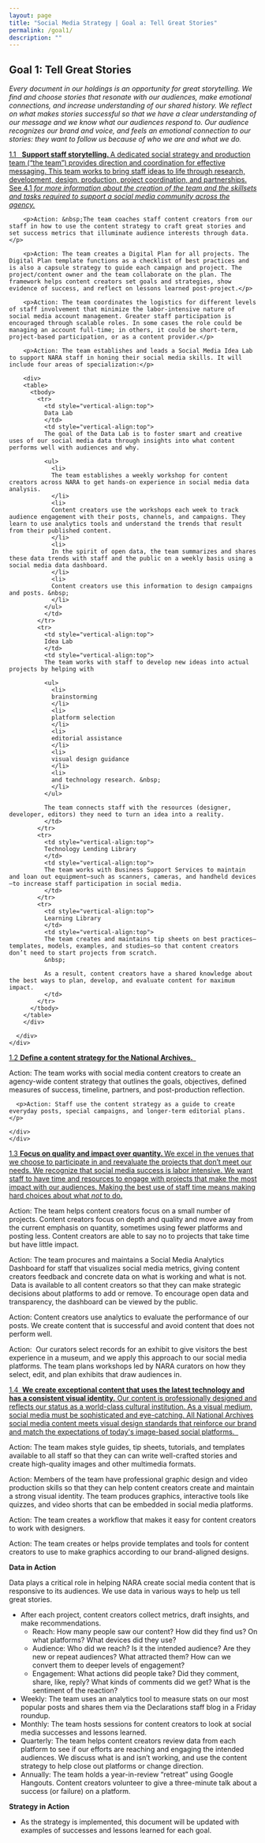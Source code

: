 ```yaml
---
layout: page
title: "Social Media Strategy | Goal a: Tell Great Stories"
permalink: /goal1/
description: ""
---
```


## Goal 1: Tell Great Stories

<em>Every document in our holdings is an opportunity for great storytelling. We find and choose stories that resonate with our audiences, make emotional connections, and increase understanding of our shared history. We reflect on what makes stories successful so that we have a clear understanding of our message and we know what our audiences respond to. Our audience recognizes our brand and voice, and feels an emotional connection to our stories: they want to follow us because of who we are and what we do. </em>

<div class="panel-group" id="accordion">

<div class="panel panel-default">
    <div class="panel-heading">
      <div class="panel-title">
        <a data-toggle="collapse" data-parent="#accordion" href="#collapse1">
          1.1 &nbsp;&nbsp;<strong>Support staff storytelling. </strong>A dedicated social strategy and production team (“the team”) provides direction and coordination for effective messaging. This team works to bring staff ideas to life through research, development, design, production, project coordination, and partnerships. See 4.1<em> for more information about the creation of the team and the skillsets and tasks required to support a social media community across the agency.</em>
        </a>
      </div>
    </div>
    <div id="collapse1" class="panel-collapse collapse">
      <div class="panel-body">

        <p>Action: &nbsp;The team coaches staff content creators from our staff in how to use the content strategy to craft great stories and set success metrics that illuminate audience interests through data.</p>

        <p>Action: The team creates a Digital Plan for all projects. The Digital Plan template functions as a checklist of best practices and is also a capsule strategy to guide each campaign and project. The project/content owner and the team collaborate on the plan. The framework helps content creators set goals and strategies, show evidence of success, and reflect on lessons learned post-project.</p>

        <p>Action: The team coordinates the logistics for different levels of staff involvement that minimize the labor-intensive nature of social media account management. Greater staff participation is encouraged through scalable roles. In some cases the role could be managing an account full-time; in others, it could be short-term, project-based participation, or as a content provider.</p>

        <p>Action: The team establishes and leads a Social Media Idea Lab to support NARA staff in honing their social media skills. It will include four areas of specialization:</p>

        <div>
        <table>
          <tbody>
            <tr>
              <td style="vertical-align:top">
              Data Lab
              </td>
              <td style="vertical-align:top">
              The goal of the Data Lab is to foster smart and creative uses of our social media data through insights into what content performs well with audiences and why.

              <ul>
                <li>
                The team establishes a weekly workshop for content creators across NARA to get hands-on experience in social media data analysis.
                </li>
                <li>
                Content creators use the workshops each week to track audience engagement with their posts, channels, and campaigns. They learn to use analytics tools and understand the trends that result from their published content.
                </li>
                <li>
                In the spirit of open data, the team summarizes and shares these data trends with staff and the public on a weekly basis using a social media data dashboard.
                </li>
                <li>
                Content creators use this information to design campaigns and posts. &nbsp;
                </li>
              </ul>
              </td>
            </tr>
            <tr>
              <td style="vertical-align:top">
              Idea Lab
              </td>
              <td style="vertical-align:top">
              The team works with staff to develop new ideas into actual projects by helping with

              <ul>
                <li>
                brainstorming
                </li>
                <li>
                platform selection
                </li>
                <li>
                editorial assistance
                </li>
                <li>
                visual design guidance
                </li>
                <li>
                and technology research. &nbsp;
                </li>
              </ul>

              The team connects staff with the resources (designer, developer, editors) they need to turn an idea into a reality.
              </td>
            </tr>
            <tr>
              <td style="vertical-align:top">
              Technology Lending Library
              </td>
              <td style="vertical-align:top">
              The team works with Business Support Services to maintain and loan out equipment—such as scanners, cameras, and handheld devices—to increase staff participation in social media.
              </td>
            </tr>
            <tr>
              <td style="vertical-align:top">
              Learning Library
              </td>
              <td style="vertical-align:top">
              The team creates and maintains tip sheets on best practices—templates, models, examples, and studies—so that content creators don’t need to start projects from scratch.
              &nbsp;

              As a result, content creators have a shared knowledge about the best ways to plan, develop, and evaluate content for maximum impact.
              </td>
            </tr>
          </tbody>
        </table>
        </div>

      </div>
    </div>
  </div>


  <div class="panel panel-default">
    <div class="panel-heading">
      <div class="panel-title">
        <a data-toggle="collapse" data-parent="#accordion" href="#collapse2">
          1.2 <strong>Define a content strategy for the National Archives. &nbsp;</strong>
        </a>
      </div>
    </div>
    <div id="collapse2" class="panel-collapse collapse">
      <div class="panel-body">
      <p>Action: The team works with social media content creators to create an agency-wide content strategy that outlines the goals, objectives, defined measures of success, timeline, partners, and post-production reflection.</p>

      <p>Action: Staff use the content strategy as a guide to create everyday posts, special campaigns, and longer-term editorial plans.</p>

    </div>
    </div>
  </div>







<div class="panel panel-default">
  <div class="panel-heading">
    <div class="panel-title">
      <a data-toggle="collapse" data-parent="#accordion" href="#collapse3">
        1.3 <strong>Focus on quality and impact over quantity. </strong>We excel in the venues that we choose to participate in and reevaluate the projects that don’t meet our needs. We recognize that social media success is labor intensive. We want staff to have time and resources to engage with projects that make the most impact with our audiences. Making the best use of staff time means making hard choices about what <em>not </em>to do.
      </a>
    </div>
  </div>
  <div id="collapse3" class="panel-collapse collapse">
    <div class="panel-body">
      <p>
      Action: The team helps content creators focus on a small number of projects. Content creators focus on depth and quality and move away from the current emphasis on quantity, sometimes using fewer platforms and posting less. Content creators are able to say no to projects that take time but have little impact.</p>
      <p>
      Action: The team procures and maintains a Social Media Analytics Dashboard for staff that visualizes social media metrics, giving content creators feedback and concrete data on what is working and what is not. &nbsp;Data is available to all content creators so that they can make strategic decisions about platforms to add or remove. To encourage open data and transparency, the dashboard can be viewed by the public.</p>
      <p>
      Action: Content creators use analytics to evaluate the performance of our posts. We create content that is successful and avoid content that does not perform well.
      </p>
      <p>Action: &nbsp;Our curators select records for an exhibit to give visitors the best experience in a museum, and we apply this approach to our social media platforms. The team plans workshops led by NARA curators on how they select, edit, and plan exhibits that draw audiences in.</p>

  </div>
  </div>
</div>




<div class="panel panel-default">
  <div class="panel-heading">
    <div class="panel-title">
      <a data-toggle="collapse" data-parent="#accordion" href="#collapse4">
        1.4 &nbsp;<strong>We create exceptional content that uses the latest technology and has a consistent visual identity.</strong> Our content is professionally designed and reflects our status as a world-class cultural institution. As a visual medium, social media must be sophisticated and eye-catching. All National Archives social media content meets visual design standards that reinforce our brand and match the expectations of today's image-based social platforms. &nbsp;
      </a>
    </div>
  </div>
  <div id="collapse4" class="panel-collapse collapse">
    <div class="panel-body">
      <p>Action: The team makes style guides, tip sheets, tutorials, and templates available to all staff so that they can can write well-crafted stories and create high-quality images and other multimedia formats.</p>
      <p>
      Action: Members of the team have professional graphic design and video production skills so that they can help content creators create and maintain a strong visual identity. The team produces graphics, interactive tools like quizzes, and video shorts that can be embedded in social media platforms.</p>
      <p>
      Action: The team creates a workflow that makes it easy for content creators to work with designers.</p>
      <p>
      Action: The team creates or helps provide templates and tools for content creators to use to make graphics according to our brand-aligned designs.</p>
  </div>
  </div>
</div>

</div>



<strong>Data in Action</strong>

Data plays a critical role in helping NARA create social media content that is responsive to its audiences. We use data in various ways to help us tell great stories.

<ul>
  <li>
  After each project, content creators collect metrics, draft insights, and make recommendations.

  <ul>
    <li>
    Reach: How many people saw our content? How did they find us? On what platforms? What devices did they use?
    </li>
    <li>
    Audience: Who did we reach? Is it the intended audience? Are they new or repeat audiences? What attracted them? How can we convert them to deeper levels of engagement?
    </li>
    <li>
    Engagement: What actions did people take? Did they comment, share, like, reply? What kinds of comments did we get? What is the sentiment of the reaction?
    </li>
  </ul>
  </li>
  <li>
  Weekly: The team uses an analytics tool to measure stats on our most popular posts and shares them via the Declarations staff blog in a Friday roundup.
  </li>
  <li>
  Monthly: The team hosts sessions for content creators to look at social media successes and lessons learned.
  </li>
  <li>
  Quarterly: The team helps content creators review data from each platform to see if our efforts are reaching and engaging the intended audiences. We discuss what is and isn’t working, and use the content strategy to help close out platforms or change direction.
  </li>
  <li>
  Annually: The team holds a year-in-review “retreat” using Google Hangouts. Content creators volunteer to give a three-minute talk about a success (or failure) on a platform.
  </li>
</ul>

<strong>Strategy in Action</strong>

<ul>
  <li>
  As the strategy is implemented, this document will be updated with examples of successes and lessons learned for each goal.
  </li>
</ul>
